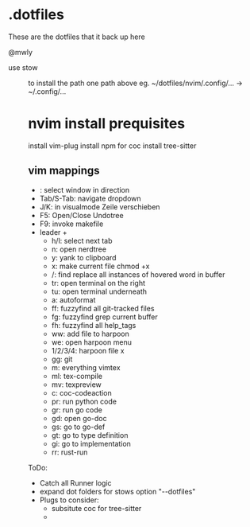 # .dotfiles

These are the dotfiles that it back up here

@mwly 

use stow <Dir> to install the path one path above
eg.   ~/dotfiles/nvim/.config/...  ->  ~/.config/...


# nvim install prequisites
install vim-plug
install npm for coc
install tree-sitter



## vim mappings
* <C-vimkeys>: select window in direction
* Tab/S-Tab: navigate dropdown
* J/K: in visualmode Zeile verschieben
* F5: Open/Close Undotree 
* F9: invoke makefile
* leader +
    * h/l: select next tab
    * n: open nerdtree
    * y: yank to clipboard
    * x: make current file chmod +x
    * /: find replace all instances of hovered word in buffer
    * tr: open terminal on the right
    * tu: open terminal underneath
    * a: autoformat
    * ff: fuzzyfind all git-tracked files
    * fg: fuzzyfind grep current buffer
    * fh: fuzzyfind all help_tags
    * ww: add file to harpoon
    * we: open harpoon menu
    * 1/2/3/4: harpoon file x
    * gg: git
    * m: everything vimtex
    * ml: tex-compile
    * mv: texpreview
    * c: coc-codeaction
    * pr: run python code
    * gr: run go code
    * gd: open go-doc
    * gs: go to go-def
    * gt: go to type definition
    * gi: go to implementation
    * rr: rust-run




ToDo: 
* Catch all Runner logic
* expand dot folders for stows option "--dotfiles"
* Plugs to consider:
    * subsitute coc for tree-sitter
    * 
